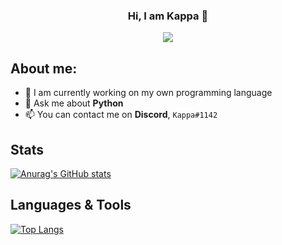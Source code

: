 <h3 align="center">Hi, I am Kappa 👋</h3>

<p align="center">
  <img src="https://user-images.githubusercontent.com/72104527/136626459-4b72d1cc-62da-46bf-8123-a7974933ce57.png">
</p>

## About me:
- 🌱 I am currently working on my own programming language
- 💬 Ask me about **Python**
- 📫 You can contact me on **Discord**, `Kappa#1142`

## Stats
[![Anurag's GitHub stats](https://github-readme-stats.vercel.app/api?username=kappa-05&theme=tokyonight)](https://github.com/anuraghazra/github-readme-stats)

## Languages & Tools
[![Top Langs](https://github-readme-stats.vercel.app/api/top-langs/?username=kappa-05&theme=tokyonight)](https://github.com/anuraghazra/github-readme-stats)
